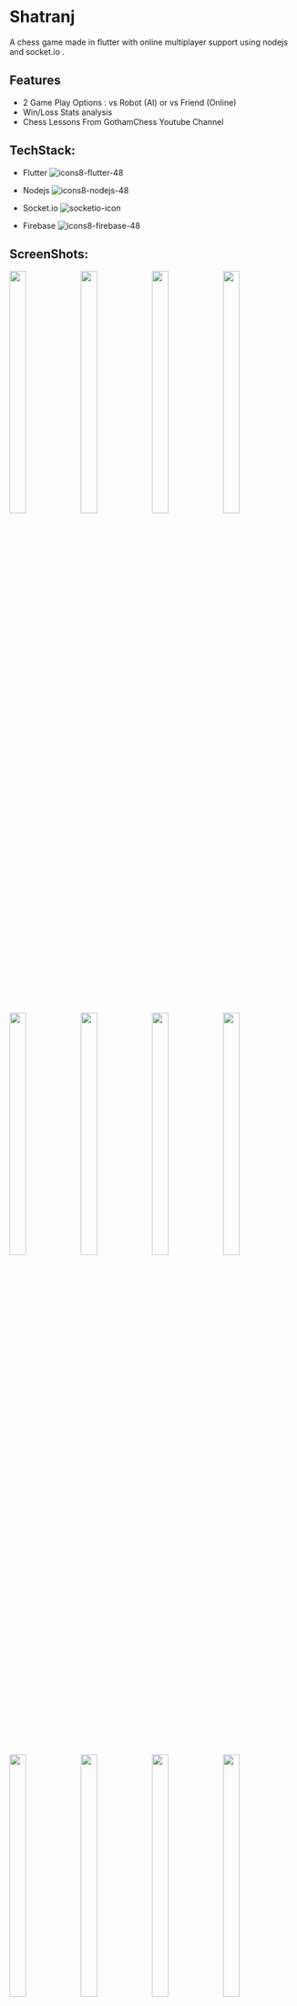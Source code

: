 # Shatranj
A chess game made in flutter with online multiplayer support using nodejs and socket.io .

## Features
* 2 Game Play Options : vs Robot (AI) or vs Friend (Online)
* Win/Loss Stats analysis 
* Chess Lessons From GothamChess Youtube Channel

## TechStack:
* Flutter ![icons8-flutter-48](https://user-images.githubusercontent.com/61612477/146635328-70450345-60be-40b6-994f-1f42f39ee61e.png)

* Nodejs ![icons8-nodejs-48](https://user-images.githubusercontent.com/61612477/146635361-328b81ab-55ff-45db-a936-8122d5e25348.png)

* Socket.io ![socketio-icon](https://user-images.githubusercontent.com/61612477/146635462-afbd1b3e-948d-4912-8b7a-49fd74d23623.png)

* Firebase ![icons8-firebase-48](https://user-images.githubusercontent.com/61612477/146635472-8ee7cbfc-7f43-4375-97f4-2e47d7707d3b.png)


## ScreenShots:
<img width="24%" height="33%" src="https://user-images.githubusercontent.com/61612477/146634454-7c070c52-bc8d-47e8-b0f8-ca02f329cf42.jpg">  <img width="24%" height="33%" src="https://user-images.githubusercontent.com/61612477/146634453-fb7b9e9e-cbe7-4361-a92f-3a32c347129c.jpg">  <img width="24%" height="33%" src="https://user-images.githubusercontent.com/61612477/146634451-4fffaacc-b15e-475a-b476-ec48035a91b9.jpg">  <img width="24%" height="33%" src="https://user-images.githubusercontent.com/61612477/146634450-cd1307c1-2180-4113-83f2-2241ba5879f6.jpg">


<img width="24%" height="33%" src="https://user-images.githubusercontent.com/61612477/146634448-c9266514-9915-4497-8666-b88f7a43564c.jpg">  <img width="24%" height="33%" src="https://user-images.githubusercontent.com/61612477/146634447-ab44eb36-c477-48ba-a21f-33b49b718497.jpg">  <img width="24%" height="33%" src="https://user-images.githubusercontent.com/61612477/146634446-28ea8c8f-62ee-47eb-b4a6-ae46037e43b2.jpg">  <img width="24%" height="33%" src="https://user-images.githubusercontent.com/61612477/146634445-ad5ecfed-741f-44a4-9e7e-59edf77c4325.jpg">


<img width="24%" height="33%" src="https://user-images.githubusercontent.com/61612477/146634444-16b9eeeb-f213-4329-83c1-c543c2e5f554.jpg">  <img width="24%" height="33%" src="https://user-images.githubusercontent.com/61612477/146634443-40f74126-5bb6-4c18-b9d9-9f5d13428342.jpg">  <img width="24%" height="33%" src="https://user-images.githubusercontent.com/61612477/146634440-21df9122-db93-41fb-9394-1c8206932c64.jpg">  <img width="24%" height="33%" src="https://user-images.githubusercontent.com/61612477/146634439-48acf478-638b-43fe-98a3-a9b6312df93e.jpg">


